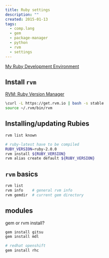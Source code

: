 ```yaml
---
title: Ruby settings
description: ""
created: 2015-01-13
tags:
  - comp.lang
  - gem
  - package-manager
  - python
  - rvm
  - settings
---
```


[My Ruby Development Environment](http://jimeh.me/blog/2011/11/01/my-ruby-development-environment/)

## Install `rvm`

[RVM: Ruby Version Manager](https://rvm.io/)

```sh
\curl -L https://get.rvm.io | bash -s stable
source ~/.rvm/bin/rvm
```

## Installing/updating Rubies

```sh
rvm list known

# ruby-latest have to be compiled
RUBY_VERSION=ruby-2.0.0
rvm install ${RUBY_VERSION}
rvm alias create default ${RUBY_VERSION}
```

## `rvm` basics

```sh
rvm list
rvm info    # general rvm info
rvm gemdir  # current gem directory
```

## modules

gem or rvm install?

```sh
gem install gitsu
gem install mdl

# redhat openshift
gem install rhc
```
